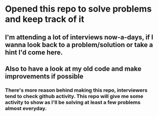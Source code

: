 # Opened this repo to solve problems and keep track of it
## I'm attending a lot of interviews now-a-days, if I wanna look back to a problem/solution or take a hint I'd come here.
## Also to have a look at my old code and make improvements if possible

### There's more reason behind making this repo, interviewers tend to check github activity. This repo will give me some activity to show as I'll be solving at least a few problems almost everyday.
